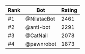 Rank|Bot|Rating
---|---|---
#1|@NilatacBot|2461
#2|@anti-bot|2291
#3|@CatNail|2078
#4|@pawnrobot|1873
